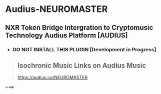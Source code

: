 # Audius-NEUROMASTER


## NXR Token Bridge Intergration to Cryptomusic Technology Audius Platform [AUDIUS] 

* ### DO NOT INSTALL THIS PLUGIN [Development in Progress]



> ## Isochronic Music Links on Audius Music

> https://audius.co/NEUROMASTER


===>
